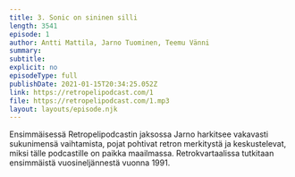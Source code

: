 ```yaml
---
title: 3. Sonic on sininen silli
length: 3541
episode: 1
author: Antti Mattila, Jarno Tuominen, Teemu Vänni
summary:
subtitle:
explicit: no
episodeType: full
publishDate: 2021-01-15T20:34:25.052Z
link: https://retropelipodcast.com/1
file: https://retropelipodcast.com/1.mp3
layout: layouts/episode.njk
---
```


Ensimmäisessä Retropelipodcastin jaksossa Jarno harkitsee vakavasti sukunimensä vaihtamista, pojat pohtivat retron merkitystä ja keskustelevat, miksi tälle podcastille on paikka maailmassa. Retrokvartaalissa tutkitaan ensimmäistä vuosineljännestä vuonna 1991.
